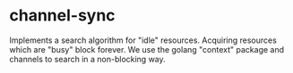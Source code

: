 # channel-sync

Implements a search algorithm for "idle" resources. Acquiring resources which are "busy" block forever.
We use the golang "context" package and channels to search in a non-blocking way.
